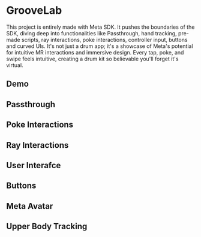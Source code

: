 # GrooveLab

This project is entirely made with Meta SDK. It pushes the boundaries of the SDK, diving deep into functionalities like Passthrough, hand tracking, pre-made scripts, ray interactions, poke interactions, controller input, buttons and curved UIs. It's not just a drum app; it's a showcase of Meta's potential for intuitive MR interactions and immersive design. Every tap, poke, and swipe feels intuitive, creating a drum kit so believable you'll forget it's virtual.

## Demo

## Passthrough

## Poke Interactions

## Ray Interactions

## User Interafce

## Buttons

## Meta Avatar

## Upper Body Tracking


